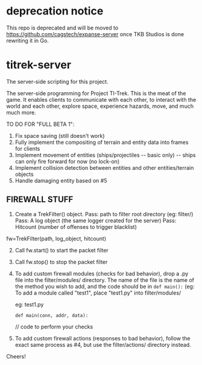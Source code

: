 # deprecation notice
This repo is deprecated and will be moved to https://github.com/cagstech/expanse-server once TKB Studios is done rewriting it in Go.

# titrek-server
The server-side scripting for this project.

The server-side programming for Project TI-Trek. This is the meat of the game.
It enables clients to communicate with each other, to interact with the world and each other,
explore space, experience hazards, move, and much much more.


TO DO FOR "FULL BETA 1":
1) Fix space saving (still doesn't work)
2) Fully implement the compositing of terrain and entity data into frames for clients
3) Implement movement of entities (ships/projectiles -- basic only)
  -- ships can only fire forward for now (no lock-on)
4) Implement collision detection between entities and other entities/terrain objects
5) Handle damaging entity based on #5


## FIREWALL STUFF ##
1. Create a TrekFilter() object.
Pass: path to filter root directory (eg: filter/)
Pass: A log object (the same logger created for the server)
Pass: Hitcount (number of offenses to trigger blacklist)

fw=TrekFilter(path, log_object, hitcount)

2. Call fw.start() to start the packet filter
3. Call fw.stop() to stop the packet filter
4. To add custom firewall modules (checks for bad behavior), drop a .py file
   into the filter/modules/ directory. The name of the file is the name of 
   the method you wish to add, and the code should be in `def main():`
   (eg: To add a module called "test1", place "test1.py" into filter/modules/
   
   eg: test1.py

       def main(conn, addr, data):
	// code to perform your checks

5. To add custom firewall actions (responses to bad behavior), follow the
   exact same process as #4, but use the filter/actions/ directory instead.

Cheers!

